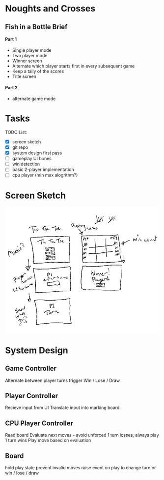 # Noughts and Crosses
## Fish in a Bottle Brief

#### Part 1
- Single player mode
- Two player mode
- Winner screen
- Alternate which player starts first in every subsequent game
- Keep a tally of the scores
- Title screen

#### Part 2
- alternate game mode

# Tasks

TODO List:
- [X] screen sketch
- [X] git repo
- [X] system design first pass
- [ ] gameplay UI bones
- [ ] win detection
- [ ] basic 2-player implementation
- [ ] cpu player (min max alogrithm?)

# Screen Sketch
![first pass doodle for the game screens](https://github.com/ludovino/TicTacToe/blob/master/UI-sketch.png?raw=true)

# System Design

## Game Controller
Alternate between player turns
trigger Win / Lose / Draw

## Player Controller
Recieve input from UI
Translate input into marking board

## CPU Player Controller
Read board
Evaluate next moves - avoid unforced 1 turn losses, always play 1 turn wins
Play move based on evaluation

## Board
hold play state
prevent invalid moves
raise event on play to change turn or win / lose / draw
